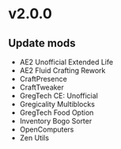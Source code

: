# v2.0.0
## Update mods
* AE2 Unofficial Extended Life
* AE2 Fluid Crafting Rework
* CraftPresence
* CraftTweaker
* GregTech CE: Unofficial
* Gregicality Multiblocks
* GregTech Food Option
* Inventory Bogo Sorter
* OpenComputers
* Zen Utils
